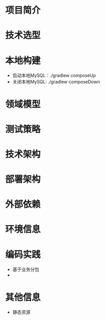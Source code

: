 # 项目简介
# 技术选型
# 本地构建
- 启动本地MySQL：./gradlew composeUp
- 关闭本地MySQL: ./gradlew composeDown
# 领域模型
# 测试策略
# 技术架构
# 部署架构
# 外部依赖
# 环境信息
# 编码实践
- 基于业务分包
- 
# 其他信息
- 静态资源
